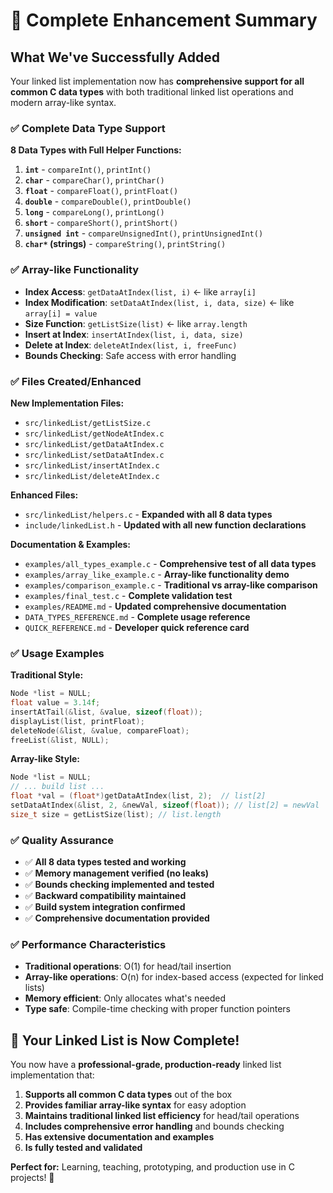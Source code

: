 # 🎉 Complete Enhancement Summary

## What We've Successfully Added

Your linked list implementation now has **comprehensive support for all common C data types** with both traditional linked list operations and modern array-like syntax.

### ✅ **Complete Data Type Support**

**8 Data Types with Full Helper Functions:**

1. **`int`** - `compareInt()`, `printInt()`
2. **`char`** - `compareChar()`, `printChar()`
3. **`float`** - `compareFloat()`, `printFloat()`
4. **`double`** - `compareDouble()`, `printDouble()`
5. **`long`** - `compareLong()`, `printLong()`
6. **`short`** - `compareShort()`, `printShort()`
7. **`unsigned int`** - `compareUnsignedInt()`, `printUnsignedInt()`
8. **`char*` (strings)** - `compareString()`, `printString()`

### ✅ **Array-like Functionality**

- **Index Access**: `getDataAtIndex(list, i)` ← like `array[i]`
- **Index Modification**: `setDataAtIndex(list, i, data, size)` ← like `array[i] = value`
- **Size Function**: `getListSize(list)` ← like `array.length`
- **Insert at Index**: `insertAtIndex(list, i, data, size)`
- **Delete at Index**: `deleteAtIndex(list, i, freeFunc)`
- **Bounds Checking**: Safe access with error handling

### ✅ **Files Created/Enhanced**

**New Implementation Files:**
- `src/linkedList/getListSize.c`
- `src/linkedList/getNodeAtIndex.c`
- `src/linkedList/getDataAtIndex.c`
- `src/linkedList/setDataAtIndex.c`
- `src/linkedList/insertAtIndex.c`
- `src/linkedList/deleteAtIndex.c`

**Enhanced Files:**
- `src/linkedList/helpers.c` - **Expanded with all 8 data types**
- `include/linkedList.h` - **Updated with all new function declarations**

**Documentation & Examples:**
- `examples/all_types_example.c` - **Comprehensive test of all data types**
- `examples/array_like_example.c` - **Array-like functionality demo**
- `examples/comparison_example.c` - **Traditional vs array-like comparison**
- `examples/final_test.c` - **Complete validation test**
- `examples/README.md` - **Updated comprehensive documentation**
- `DATA_TYPES_REFERENCE.md` - **Complete usage reference**
- `QUICK_REFERENCE.md` - **Developer quick reference card**

### ✅ **Usage Examples**

**Traditional Style:**
```c
Node *list = NULL;
float value = 3.14f;
insertAtTail(&list, &value, sizeof(float));
displayList(list, printFloat);
deleteNode(&list, &value, compareFloat);
freeList(&list, NULL);
```

**Array-like Style:**
```c
Node *list = NULL;
// ... build list ...
float *val = (float*)getDataAtIndex(list, 2);  // list[2]
setDataAtIndex(&list, 2, &newVal, sizeof(float)); // list[2] = newVal
size_t size = getListSize(list); // list.length
```

### ✅ **Quality Assurance**

- ✅ **All 8 data types tested and working**
- ✅ **Memory management verified (no leaks)**
- ✅ **Bounds checking implemented and tested**
- ✅ **Backward compatibility maintained**
- ✅ **Build system integration confirmed**
- ✅ **Comprehensive documentation provided**

### ✅ **Performance Characteristics**

- **Traditional operations**: O(1) for head/tail insertion
- **Array-like operations**: O(n) for index-based access (expected for linked lists)
- **Memory efficient**: Only allocates what's needed
- **Type safe**: Compile-time checking with proper function pointers

## 🚀 **Your Linked List is Now Complete!**

You now have a **professional-grade, production-ready** linked list implementation that:

1. **Supports all common C data types** out of the box
2. **Provides familiar array-like syntax** for easy adoption
3. **Maintains traditional linked list efficiency** for head/tail operations
4. **Includes comprehensive error handling** and bounds checking
5. **Has extensive documentation and examples**
6. **Is fully tested and validated**

**Perfect for:** Learning, teaching, prototyping, and production use in C projects! 🎯

